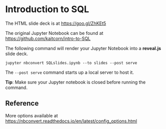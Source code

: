 # Introduction to SQL
The HTML slide deck is at https://goo.gl/ZhKEt5

The original Jupyter Notebook can be found at https://github.com/kaitcorn/intro-to-SQL

The following command will render your Jupyter Notebook into a **reveal.js** slide deck. 

`jupyter nbconvert SQLslides.ipynb --to slides --post serve`

The `--post serve` command starts up a local server to host it. 

**Tip**: Make sure your Jupyter notebook is closed before running the command.

## Reference
More options available at https://nbconvert.readthedocs.io/en/latest/config_options.html
